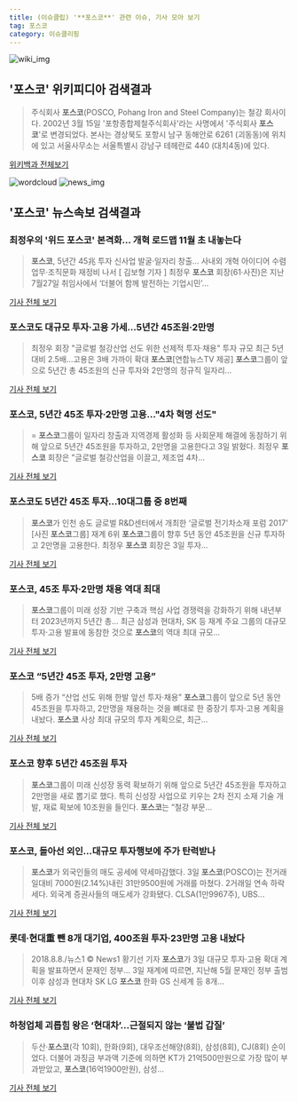 ```yaml
---
title: (이슈클립) '**포스코**' 관련 이슈, 기사 모아 보기
tag: 포스코
category: 이슈클리핑
---
```

![wiki_img](https://user-images.githubusercontent.com/42597476/44503234-41136a80-a6d0-11e8-9071-6fc6418eafe4.png)
## **'**포스코**'** 위키피디아 검색결과
>주식회사 **포스코**(POSCO, Pohang Iron and Steel Company)는 철강 회사이다. 2002년 3월 15일 '포항종합제철주식회사'라는 사명에서 '주식회사 **포스코**'로 변경되었다. 본사는 경상북도 포항시 남구 동해안로 6261 (괴동동)에 위치에 있고 서울사무소는 서울특별시 강남구 테헤란로 440 (대치4동)에 있다.

<a href="https://ko.wikipedia.org/wiki/포스코" target="_blank">위키백과 전체보기</a>

![wordcloud](https://s3.ap-northeast-2.amazonaws.com/lyrics101-wordcloud/2018-09-03-1535971355.png)
![news_img](https://user-images.githubusercontent.com/42597476/44507050-1206f400-a6e4-11e8-8d98-7ffbfebb353f.png)
## **'**포스코**'** 뉴스속보 검색결과
### 최정우의 '위드 **포스코**' 본격화… 개혁 로드맵 11월 초 내놓는다

>**포스코**, 5년간 45兆 투자 신사업 발굴·일자리 창출… 사내외 개혁 아이디어 수렴 업무·조직문화 재정비 나서 [ 김보형 기자 ] 최정우 **포스코** 회장(61·사진)은 지난 7월27일 취임사에서 ‘더불어 함께 발전하는 기업시민’...

<a href="http://news.hankyung.com/article/2018090359971" target="_blank">기사 전체 보기</a>

### **포스코**도 대규모 투자·고용 가세…5년간 45조원·2만명

>최정우 회장 "글로벌 철강산업 선도 위한 선제적 투자·채용" 투자 규모 최근 5년 대비 2.5배…고용은 3배 가까이 확대 **포스코**[연합뉴스TV 제공] **포스코**그룹이 앞으로 5년간 총 45조원의 신규 투자와 2만명의 정규직 일자리...

<a href="http://app.yonhapnews.co.kr/YNA/Basic/SNS/r.aspx?c=AKR20180903035000003&did=1195m" target="_blank">기사 전체 보기</a>

### **포스코**, 5년간 45조 투자·2만명 고용…"4차 혁명 선도"

>= **포스코**그룹이 일자리 창출과 지역경제 활성화 등 사회문제 해결에 동참하기 위해 앞으로 5년간 45조원을 투자하고, 2만명을 고용한다고 3일 밝혔다. 최정우 **포스코** 회장은 "글로벌 철강산업을 이끌고, 제조업 4차...

<a href="http://www.newsis.com/view/?id=NISX20180903_0000407716&cID=13001&pID=13000" target="_blank">기사 전체 보기</a>

### **포스코**도 5년간 45조 투자…10대그룹 중 8번째

>**포스코**가 인천 송도 글로벌 R&D센터에서 개최한 ‘글로벌 전기차소재 포럼 2017’ [사진 **포스코**그룹] 재계 6위 **포스코**그룹이 향후 5년 동안 45조원을 신규 투자하고 2만명을 고용한다. 최정우 **포스코** 회장은 3일 투자...

<a href="http://news.joins.com/article/olink/22529328" target="_blank">기사 전체 보기</a>

### **포스코**, 45조 투자·2만명 채용 역대 최대

>**포스코**그룹이 미래 성장 기반 구축과 핵심 사업 경쟁력을 강화하기 위해 내년부터 2023년까지 5년간 총... 최근 삼성과 현대차, SK 등 재계 주요 그룹의 대규모 투자·고용 발표에 동참한 것으로 **포스코**의 역대 최대 규모...

<a href="http://news.mk.co.kr/newsRead.php?year=2018&no=555089" target="_blank">기사 전체 보기</a>

### **포스코** “5년간 45조 투자, 2만명 고용”

>5배 증가 “산업 선도 위해 한발 앞선 투자·채용” **포스코**그룹이 앞으로 5년 동안 45조원을 투자하고, 2만명을 채용하는 것을 뼈대로 한 중장기 투자·고용 계획을 내놨다. **포스코** 사상 최대 규모의 투자 계획으로, 최근...

<a href="http://www.hani.co.kr/arti/economy/marketing/860437.html" target="_blank">기사 전체 보기</a>

### **포스코** 향후 5년간 45조원 투자

>**포스코**그룹이 미래 신성장 동력 확보하기 위해 앞으로 5년간 45조원을 투자하고 2만명을 새로 뽑기로 했다. 특히 신성장 사업으로 키우는 2차 전지 소재 기술 개발, 재료 확보에 10조원을 들인다. **포스코**는 “철강 부문...

<a href="http://news.khan.co.kr/kh_news/khan_art_view.html?artid=201809031542001&code=920100" target="_blank">기사 전체 보기</a>

### **포스코**, 돌아선 외인…대규모 투자행보에 주가 탄력받나

>**포스코**가 외국인들의 매도 공세에 약세마감했다. 3일 **포스코**(POSCO)는 전거래일대비 7000원(2.14%)내린 31만9500원에 거래를 마쳤다. 2거래일 연속 하락세다. 외국계 증권사들의 매도세가 강화됐다. CLSA(1만9967주), UBS...

<a href="http://www.g-enews.com/ko-kr/news/article/news_all/201809031905295761c16aa2f016_1/article.html" target="_blank">기사 전체 보기</a>

### 롯데·현대重 뺀 8개 대기업, 400조원 투자·23만명 고용 내놨다

>2018.8.8./뉴스1 © News1 황기선 기자 **포스코**가 3일 대규모 투자·고용 확대 계획을 발표하면서 문재인 정부... 3일 재계에 따르면, 지난해 5월 문재인 정부 출범 이후 삼성과 현대차 SK LG **포스코** 한화 GS 신세계 등 8개...

<a href="http://news1.kr/articles/?3415964" target="_blank">기사 전체 보기</a>

### 하청업체 괴롭힘 왕은 ‘현대차’...근절되지 않는 ‘불법 갑질’

>두산·**포스코**(각 10회), 한화(9회), 대우조선해양(8회), 삼성(8회), CJ(8회) 순이었다. 더불어 과징금 부과액 기준에 의하면 KT가 21억500만원으로 가장 많이 부과받았고, **포스코**(16억1900만원), 삼성...

<a href="http://www.hkbs.co.kr/news/articleView.html?idxno=482347" target="_blank">기사 전체 보기</a>


